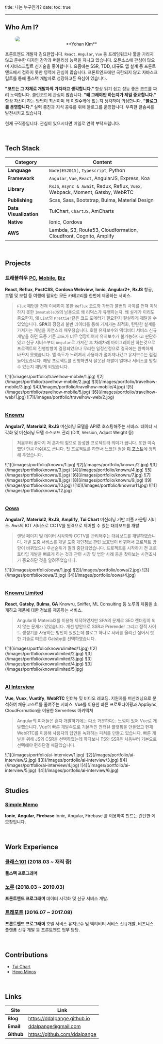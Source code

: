 title: 나는 누구인가?
date:
toc: true

---

## Who Am I?

<div style="padding: 0 32px;">
    <img src="/images/profile.jpeg" style="display:block; margin: 0 auto; border-radius: 300px;" class="not-gallery-item">
    <div style="text-align: center;">**Yohan Kim**</div>
</div>

프론트엔드 개발자 김요한입니다. `React`, `Angular`, `Vue` 등 프레임워크나 툴을 가리지 않고 준수한 디자인 감각과 퍼블리싱 능력을 지니고 있습니다. 오픈소스에 관심이 많으며 자바스크립트 신기술을 좋아합니다. 요즘에는 SSR, TDD, 대규모 앱 설계 등 프론트엔드에서 접하지 못한 영역에 관심이 많습니다. 프론트엔드에만 국한되지 않고 자바스크립트를 통해 풀스택 개발자로 성장하고픈 욕심이 있습니다.

**"코드는 그 자체로 개발자의 가치라고 생각합니다."**
항상 읽기 쉽고 성능 좋은 코드를 짜려 노력합니다. 클린코드에 관심이 많습니다.
**"왜 그래야만 하는지가 제일 중요합니다."**
항상 자신이 하는 방법이 최선이며 왜 이럴수밖에 없는지 생각하며 의심합니다.
**"블로그를 운영합니다."**
실력 증진과 지식 공유를 위해 블로그를 운영합니다. 부족한 글솜씨를 발전시키고 있습니다.

현재 구직중입니다. 관심이 있으시다면 메일로 연락 부탁드립니다.

<br/>

## Tech Stack 

| Category               | Content                                                                         |
| ---------------------- | ------------------------------------------------------------------------------- |
| **Language**           | `Node(ES2015)`, `Typescript`, Python                                            |
| **Framework**          | `Angular`, `Vue`, `React`, AngularJS, Express, Koa                              |
| **Library**            | `RxJS`, `Async & Await`, Redux, Reflux, `Vuex`, Webpack, Moment, Gatsby, WebRTC |
| **Publishing**         | Scss, Sass, Bootstrap, Bulma, Material Design                                   |
| **Data Visualization** | TuiChart, `ChartJS`, AmCharts                                                   |
| **Native**             | Ionic, Cordova                                                                  |
| **AWS**                | Lambda, S3, Route53, Cloudformation, Cloudfront, Cognito, Amplify               |

<br/>

## Projects

### 트래블하우 [PC](https://www.travelhow.com), [Mobile](https://m.travelhow.com), [Biz](https://biz.travelhow.biz)
**React**, **Reflux**, **PostCSS**, **Cordova Webview**, **Ionic**, **Angular2+**, **RxJS**
항공, 호텔 및 보험 등 여행에 필요한 모든 카테고리를 한번에 제공하는 서비스. 
> `Flux` 패턴을 전혀 이해하지 못한 `Reflux` 코드와 가변과 불변의 차이를 전혀 이해하지 못한 `ImmutableJS`의 남용으로 왜 리덕스가 유행하는지, 왜 설계가 이리도 중요한지, 왜 `Lint`와 `Prettier`같은 코드 포메터가 필요한지 절실하게 깨달을 수 있었습니다. **SPA**의 장점과 불변 데이터를 통해 가져가는 최적화, 탄탄한 설계를 가져가는 개념을 자연스레 깨우쳤습니다. 호텔 유지보수와 액티비티 서비스 신규개발을 하던 도중 기존 코드가 너무 엉망이여서 유지보수가 불가능하다고 판단하였고 신규 서비스부터 `Angular`로 가져간 후 차례차례 마이그레이션 하는것으로 프로젝트의 진행방향이 결정되었으나 무리한 일정산정으로 결국에는 완벽하게 바꾸지 못했습니다. 앱 속도가 느려져서 사용자가 떨어져나갔고 유지보수는 점점 늘어갔습니다. 해당 프로젝트를 진행하면서 잘못된 개발이 얼마나 서비스를 망칠수 있는지 깨닫게 되었습니다.

<div class="justified-gallery">
![1](/images/portfolio/travelhow-mobile/1.jpg)
![2](/images/portfolio/travelhow-mobile/2.jpg)
![3](/images/portfolio/travelhow-mobile/3.jpg)
![4](/images/portfolio/travelhow-mobile/4.jpg)
![5](/images/portfolio/travelhow-mobile/5.jpg)
![6](/images/portfolio/travelhow-web/1.jpg)
![7](/images/portfolio/travelhow-web/2.jpg)
</div>

<br/>

### [Knowru](https://www.knowru.com)
**Angular7**, **Material2**, **RxJS**
머신러닝 모델을 API로 호스팅해주는 서비스. 데이터 시각화 및 머신러닝 모델 소스코드 관리 (Diff, Version, Adjust Weight 등)
> 처음부터 끝까지 저 혼자의 힘으로 완성한 프로젝트라 의미가 큽니다. 또한 미숙했던 만큼 아쉬움도 큽니다. 첫 프로젝트를 하면서 느꼈던 점을 [이 포스트](/2018/07/21/my-first-project/)에 정리해 두었습니다.
<div class="justified-gallery">
![1](/images/portfolio/knowru/1.jpg)
![2](/images/portfolio/knowru/2.jpg)
![3](/images/portfolio/knowru/3.jpg)
![4](/images/portfolio/knowru/4.jpg)
![5](/images/portfolio/knowru/6.jpg)
![6](/images/portfolio/knowru/7.jpg)
![7](/images/portfolio/knowru/8.jpg)
![8](/images/portfolio/knowru/9.jpg)
![9](/images/portfolio/knowru/10.jpg)
![10](/images/portfolio/knowru/11.jpg)
![11](/images/portfolio/knowru/12.jpg)
</div>

<br/>

### [Oowa](https://oowa.io)
**Angular7**, **Material2**, **RxJS**, **Amplify**, **Tui Chart**
머신러닝 기반 피플 카운팅 서비스. Aws의 IOT 서비스로 CCTV를 원격으로 제어할 수 있는 대쉬보드를 개발
> 랜딩 페이지 및 데이터 시각화와 CCTV를 관리해주는 대쉬보드를 개발하였습니다. 개발 도중 서비스를 개발 도중 개인정보 관련 보호법이 바뀌어서 프로젝트 방향이 바뀌었으나 우선순위가 밀려 중단되었습니다. 프로젝트를 시작하기 전 프로토타입 개발을 빠르게 하는 것과 관련 시장 및 법안 사례 등을 찾아보는 사전조사가 중요하단 것을 알려주었습니다.
<div class="justified-gallery">
![1](/images/portfolio/oowa/1.jpg)
![2](/images/portfolio/oowa/2.jpg)
![3](/images/portfolio/oowa/3.jpg)
![4](/images/portfolio/oowa/4.jpg)
</div>

<br/>

### [Knowru Limited](https://www.knowrulimited.com)
**React**, **Gatsby**, **Bulma**, **GA**
Knowru, Sniffer, ML Consulting 등 노루의 제품을 소개하고 제품에 대한 정보를 제공하는 서비스.
> Angular와 Material2를 이용해 제작하였지만 SPA의 문제로 SEO 렌더링이 되지 않는 문제가 있었습니다. 개선 방안으로 SSR과 Prerender 그리고 정적 사이트 생성기를 사용하는 방안이 있었는데 블로그 하나로 서버를 올리긴 싫어서 핫한 기술로 떠오른 Gatsby를 선택하였습니다.
<div class="justified-gallery">
![1](/images/portfolio/knowrulimited/1.jpg)
![2](/images/portfolio/knowrulimited/2.jpg)
![3](/images/portfolio/knowrulimited/3.jpg)
![3](/images/portfolio/knowrulimited/4.jpg)
![3](/images/portfolio/knowrulimited/5.jpg)
</div>

<br/>

### [AI Interview](https://www.ai-interview.com)
**Vue**, **Vuex**, **Vuetify**, **WebRTC**
인터뷰 및 비디오 레코딩. 지원자를 머신러닝으로 분석하여 채용 코스트를 줄여주는 서비스. Vue를 이용한 빠른 프로토타이핑과 AppSync, CloudFormation을 이용한 Serverless 아키텍쳐

> Angular의 피쳐들은 혼자 개발하기에는 다소 과분하다는 느낌이 있어 Vue로 개발했습니다. Vue의 빠른 개발속도로 기본적인 인터뷰 플랫폼을 만들었고 현재 WebRTC를 이용해 사용자의 답안을 녹화하는 피쳐를 만들고 있습니다. 빠른 개발을 위해 JS와 CSR을 선택하였는데 하다보니 TS와 SSR은 처음부터 기본으로 선택해야 편하단걸 깨달았습니다.


<div class="justified-gallery">
![1](/images/portfolio/ai-interview/1.jpg)
![2](/images/portfolio/ai-interview/2.jpg)
![3](/images/portfolio/ai-interview/3.jpg)
![4](/images/portfolio/ai-interview/4.jpg)
![4](/images/portfolio/ai-interview/5.jpg)
![4](/images/portfolio/ai-interview/6.jpg)
</div>

<br/>

## Studies

### [Simple Memo](https://github.com/ddalpange/simple-memo)
**Ionic**, **Angular**, **Firebase**
Ionic, Angular, Firebase 를 이용하여 만드는 간단한 메모장입니다.

<br/>

## Work Experience

### [클래스101](https://class101.net) (2018.03 ~ 재직 중)
**풀스택 프로그래머**

### [노루](http://knowru.com) (2018.03 ~ 2019.03)
**프론트엔드 프로그래머**
데이터 시각화 및 신규 서비스 개발.

### [트래포트](https://m.travelhow.com) (2016.07 ~ 2017.08)
**프론트엔드 프로그래머**
호텔 서비스 유지보수 및 액티비티 서비스 신규개발, 비즈니스 플랫폼 신규 개발 등 프론트엔드 업무 담당.

<br/>

## Contributions

- [Tui Chart](https://github.com/nhnent/tui.chart)
- [Hexo Minos](https://github.com/ppoffice/hexo-theme-minos)

<br/>


## Links

| Site       | Link                         |
| ---------- | ---------------------------- |
| **Blog**   | https://ddalpange.github.io  |
| **Email**  | ddalpange@gmail.com          |
| **Github** | https://github.com/ddalpange |


